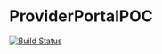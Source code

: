 # ProviderPortalPOC
[![Build Status](https://newproject26.visualstudio.com/_apis/public/build/definitions/77b2db81-9f10-4158-a890-95570c2afc04/6/badge)](https://newproject26.visualstudio.com/MyFirstProject/_build/index?definitionId=16)
